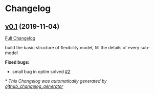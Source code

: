 # Changelog

## [v0.1](https://github.com/tum-ewk/emsflexpy/tree/v0.1) (2019-11-04)

[Full Changelog](https://github.com/tum-ewk/emsflexpy/compare/d51fe8993ff00ddb6b1bbd3bfc3ab15863e71811...v0.1)

build the basic structure of flexibility model, fill the details of every sub-model

**Fixed bugs:**

- small bug in optim solved [\#2](https://github.com/tum-ewk/emsflexpy/issues/2)



\* *This Changelog was automatically generated by [github_changelog_generator](https://github.com/github-changelog-generator/github-changelog-generator)*
